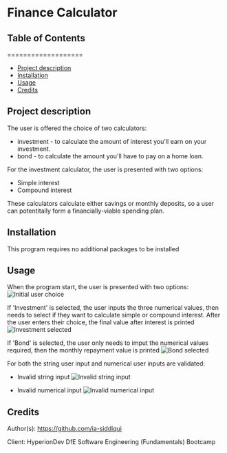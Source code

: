 # Finance Calculator

## Table of Contents
===================

  * [Project description](#Project-description)
  * [Installation](#installation)
  * [Usage](#usage)
  * [Credits](#credits)


## Project description
The user is offered the choice of two calculators:
* investment - to calculate the amount of interest you'll earn on your investment.
* bond - to calculate the amount you'll have to pay on a home loan.

For the investment calculator, the user is presented with two options:
+ Simple interest
+ Compound interest

These calculators calculate either savings or monthly deposits, so a user can potentitally form a financially-viable spending plan.

## Installation
This program requires no additional packages to be installed

## Usage
When the program start, the user is presented with two options:
![Initial user choice](https://github.com/ia-siddiqui/finalCapstone/blob/main/Task%205%20-%20capstone/Finance%20calculator%20program%20start.png)

If 'Investment' is selected, the user inputs the three numerical values, then needs to select if they want to calculate simple or compound interest. After the user enters their choice, the final value after interest is printed
![Investment selected](https://github.com/ia-siddiqui/finalCapstone/blob/main/Task%205%20-%20capstone/Finance%20calculator%20investment%20selection.png)

If 'Bond' is selected, the user only needs to imput the numerical values required, then the monthly repayment value is printed
![Bond selected](https://github.com/ia-siddiqui/finalCapstone/blob/main/Task%205%20-%20capstone/Finance%20calculator%20bond%20selection.png)

For both the string user input and numerical user inputs are validated:
* Invalid string input
  ![Invalid string input](https://github.com/ia-siddiqui/finalCapstone/blob/main/Task%205%20-%20capstone/Finance%20calculator%20invalid%20string%20input.png)

* Invalid numerical input
  ![Invalid numerical input](https://github.com/ia-siddiqui/finalCapstone/blob/main/Task%205%20-%20capstone/Finance%20calculator%20invalid%20numerical%20input.png)


## Credits
Author(s): https://github.com/ia-siddiqui

Client: HyperionDev DfE Software Engineering (Fundamentals) Bootcamp

